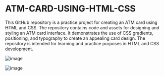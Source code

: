 # ATM-CARD-USING-HTML-CSS

This GitHub repository is a practice project for creating an ATM card using HTML and CSS. The repository contains code and assets for designing and styling an ATM card interface. It demonstrates the use of CSS gradients, positioning, and typography to create an appealing card design. The repository is intended for learning and practice purposes in HTML and CSS development.


![image](https://user-images.githubusercontent.com/61576958/198891386-0510c510-f93c-4a4d-8820-7101fa91c30d.png)


![image](https://user-images.githubusercontent.com/61576958/198891406-55020953-e502-4c5b-986c-1432966ca948.png)

